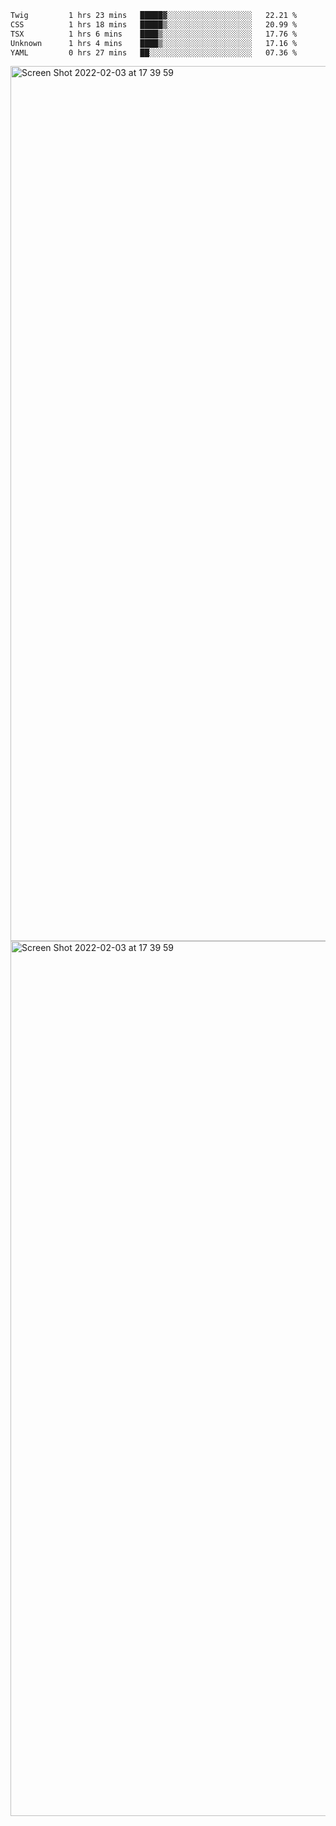 <!--START_SECTION:waka-->

```txt
Twig         1 hrs 23 mins   █████▓░░░░░░░░░░░░░░░░░░░   22.21 %
CSS          1 hrs 18 mins   █████▒░░░░░░░░░░░░░░░░░░░   20.99 %
TSX          1 hrs 6 mins    ████▒░░░░░░░░░░░░░░░░░░░░   17.76 %
Unknown      1 hrs 4 mins    ████▒░░░░░░░░░░░░░░░░░░░░   17.16 %
YAML         0 hrs 27 mins   ██░░░░░░░░░░░░░░░░░░░░░░░   07.36 %
```

<!--END_SECTION:waka-->

<img width="1400" alt="Screen Shot 2022-02-03 at 17 39 59" src="https://user-images.githubusercontent.com/45716542/152387304-f2b60485-53a6-4f4b-a818-5cefb1b0c0ae.png">
<img width="1400" alt="Screen Shot 2022-02-03 at 17 39 59" src="https://user-images.githubusercontent.com/45716542/152387273-ea5cdf21-2a45-44da-8bef-00c1763b1d42.png">
